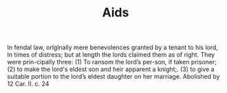 ---
title: Aids
letter: A
permalink: "/definitions/aids.html"
body: 'In fendal law, orlglnally mere benevolences granted by a tenant to his lord,
  In times of distress; but at length the lords claimed them as of right. They were
  prin-cipally three: (1) To ransom the lord’s per-son, if taken prisoner; (2) to
  make the lord''s eldest son and heir apparent a knight;. (3) to give a suitable
  portion to the lord’s eldest daughter on her marriage. Abolished by 12 Car. II.
  c. 24'
published_at: '2018-07-07'
source: Black's Law Dictionary
layout: post
---